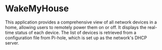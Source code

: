 # WakeMyHouse
This application provides a comprehensive view of all network devices in a home, allowing users to remotely power them on or off. It displays the real-time status of each device. The list of devices is retrieved from a configuration file from Pi-hole, which is set up as the network's DHCP server. 
